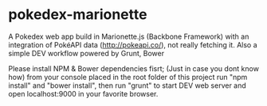# pokedex-marionette
A Pokedex web app build in Marionette.js (Backbone Framework) with an integration of PokéAPI data (http://pokeapi.co/), not really fetching it. Also a simple DEV workflow powered by Grunt, Bower

Please install NPM & Bower dependencies fisrt; (Just in case you dont know how) from your console placed in the root folder of this project run "npm install" and "bower install", then run "grunt" to start DEV web server and open localhost:9000 in your favorite browser.
